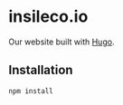 # insileco.io

Our website built with [Hugo](https://gohugo.io/).

## Installation 

```sh
npm install
```
